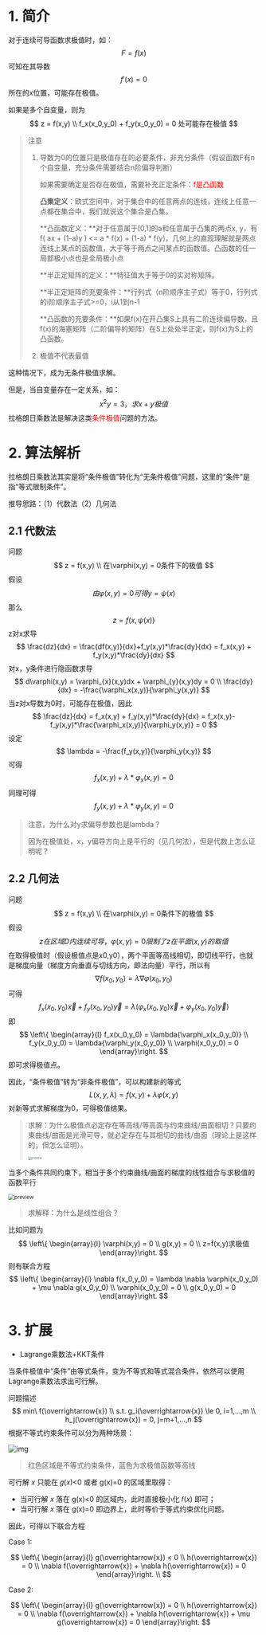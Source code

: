 # 1. 简介

对于连续可导函数求极值时，如：
$$
F = f(x)
$$
可知在其导数
$$
f'(x) = 0
$$
所在的x位置，可能存在极值。

如果是多个自变量，则为
$$
z = f(x,y) \\
f_x(x_0,y_0) + f_y(x_0,y_0) = 0 处可能存在极值
$$

> 注意
> 
> 1. 导数为0的位置只是极值存在的必要条件，非充分条件（假设函数F有n个自变量，充分条件需要结合n阶偏导判断）
>    
>    如果需要确定是否存在极值，需要补充正定条件：<font color='red'>f是凸函数</font>
>    
>    **凸集定义**：欧式空间中，对于集合中的任意两点的连线，连线上任意一点都在集合中，我们就说这个集合是凸集。
>    
>    **凸函数定义：**对于任意属于[0,1]的a和任意属于凸集的两点x, y，有f( ax + (1-a)y ) <= a * f(x) + (1-a) * f(y)，几何上的直观理解就是两点连线上某点的函数值，大于等于两点之间某点的函数值。凸函数的任一局部极小点也是全局极小点
>    
>    **半正定矩阵的定义：**特征值大于等于0的实对称矩阵。
>    
>    **半正定矩阵的充要条件：**行列式（n阶顺序主子式）等于0，行列式的i阶顺序主子式>=0，i从1到n-1
>    
>    **凸函数的充要条件：**如果f(x)在开凸集S上具有二阶连续偏导数，且f(x)的海塞矩阵（二阶偏导的矩阵）在S上处处半正定，则f(x)为S上的凸函数。
> 
> 2. 极值不代表最值

这种情况下，成为无条件极值求解。

但是，当自变量存在一定关系，如：
$$
x^2y = 3，求x+y极值
$$
拉格朗日乘数法是解决这类<font color='red'>条件极值</font>问题的方法。

# 2. 算法解析

拉格朗日乘数法其实是将“条件极值”转化为“无条件极值”问题，这里的“条件”是指“等式限制条件”。

推导思路：（1）代数法（2）几何法

## 2.1 代数法

问题
$$
z = f(x,y) \\
在\varphi(x,y) = 0条件下的极值
$$
假设
$$
由 \varphi(x,y)=0 可得 y=\psi(x)
$$
那么
$$
z = f(x,\psi(x))
$$
z对x求导
$$
\frac{dz}{dx} = \frac{df(x,y)}{dx}+f_y(x,y)*\frac{dy}{dx} = f_x(x,y) + f_y(x,y)*\frac{dy}{dx}
$$
对x，y条件进行隐函数求导
$$
d\varphi(x,y) = \varphi_{x}(x,y)dx + \varphi_{y}(x,y)dy = 0 \\
\frac{dy}{dx} = -\frac{\varphi_x(x,y)}{\varphi_y(x,y)}
$$
当z对x导数为0时，可能存在极值，因此
$$
\frac{dz}{dx} = f_x(x,y) + f_y(x,y)*\frac{dy}{dx} = f_x(x,y)-f_y(x,y)*\frac{\varphi_x(x,y)}{\varphi_y(x,y)} = 0
$$
设定
$$
\lambda = -\frac{f_y(x,y)}{\varphi_y(x,y)}
$$
可得
$$
f_x(x,y)+\lambda*\varphi_x(x,y) = 0
$$
同理可得
$$
f_y(x,y)+\lambda*\varphi_y(x,y) = 0
$$

> 注意，为什么对y求偏导参数也是lambda？
> 
> 因为在极值处，x，y偏导方向上是平行的（见几何法），但是代数上怎么证明呢？

## 2.2 几何法

问题
$$
z = f(x,y) \\
在\varphi(x,y) = 0条件下的极值
$$
假设
$$
z在区域D内连续可导，\varphi(x,y)=0限制了z在平面(x,y)的取值
$$
在取得极值时（假设极值点是x0,y0），两个平面等高线相切，即切线平行，也就是梯度向量（梯度方向垂直与切线方向，即法向量）平行，所以有
$$
\nabla f(x_0,y_0) = \lambda \nabla \varphi(x_0,y_0)
$$
可得
$$
f_x(x_0,y_0)\overrightarrow{x} + f_y(x_0,y_0)\overrightarrow{y} = \lambda{(\varphi_x(x_0,y_0)\overrightarrow{x}+\varphi_y(x_0,y_0)\overrightarrow{y})}
$$
即
$$
\left\{ \begin{array}{l}
f_x(x_0,y_0) = \lambda{\varphi_x(x_0,y_0)} \\
f_y(x_0,y_0) = \lambda{\varphi_y(x_0,y_0)} \\
\varphi(x_0,y_0) = 0
\end{array}\right.
$$
即可求得极值点。

因此，“条件极值”转为“非条件极值”，可以构建新的等式
$$
L(x,y,\lambda) = f(x,y) + \lambda \varphi(x,y)
$$
对新等式求解梯度为0，可得极值结果。

> 求解：为什么极值点必定存在等高线/等高面与约束曲线/曲面相切？只要约束曲线/曲面是光滑可导，就必定存在与其相切的曲线/曲面（理论上是这样的，但怎么证明）。
> 
> <img src="./pics/Lagrange乘数法.png" alt="preview" style="zoom:40%;" />

当多个条件共同约束下，相当于多个约束曲线/曲面的梯度的线性组合与求极值的函数平行

<img src="./pics/Lagrange乘数法-多约束条件.png" alt="preview" style="zoom:75%;" />

> 求解释：为什么是线性组合？

比如问题为
$$
\left\{ \begin{array}{l}
\varphi(x,y) = 0 \\
g(x,y) = 0 \\
z=f(x,y)求极值
\end{array}\right.
$$
则有联合方程
$$
\left\{ \begin{array}{l}
\nabla f(x_0,y_0) = \lambda \nabla \varphi(x_0,y_0) + \mu \nabla g(x_0,y_0) \\
\varphi(x_0,y_0) = 0 \\
g(x_0,y_0) = 0
\end{array}\right.
$$

# 3. 扩展

* Lagrange乘数法+KKT条件

当条件极值中“条件”由等式条件，变为不等式和等式混合条件，依然可以使用Lagrange乘数法求出可行解。

问题描述
$$
min\ f(\overrightarrow{x}) \\
s.t. g_i(\overrightarrow{x}) \le 0, i=1,...,m \\
h_j(\overrightarrow{x}) = 0, j=m+1,...,n
$$
根据不等式约束条件可以分为两种场景：

![img](./pics/Lagrange+KKT.png)

> 红色区域是不等式约束条件，蓝色为求极值函数等高线

可行解 𝑥 只能在 𝑔(𝑥)<0 或者 g(x)=0 的区域里取得：

- 当可行解 𝑥 落在 g(x)<0 的区域内，此时直接极小化 𝑓(𝑥) 即可；
- 当可行解 𝑥 落在 g(x)=0 即边界上，此时等价于等式约束优化问题。

因此，可得以下联合方程

Case 1:

$$
\left\{ \begin{array}{l}
g(\overrightarrow{x}) < 0 \\
h(\overrightarrow{x}) = 0 \\
\nabla f(\overrightarrow{x}) + \nabla h(\overrightarrow{x}) = 0
\end{array}\right. \\
$$

Case 2:

$$
\left\{ \begin{array}{l}
g(\overrightarrow{x}) = 0 \\
h(\overrightarrow{x}) = 0 \\
\nabla f(\overrightarrow{x}) + \nabla h(\overrightarrow{x}) + \mu g(\overrightarrow{x}) = 0
\end{array}\right.
$$
